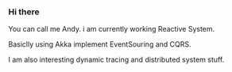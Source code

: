 ### Hi there

You can call me Andy. i am currently working Reactive System.

Basiclly using Akka implement EventSouring and CQRS. 

I am also interesting dynamic tracing and distributed system stuff.
